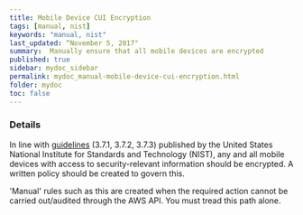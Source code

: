 ```yaml
---
title: Mobile Device CUI Encryption
tags: [manual, nist]
keywords: "manual, nist"
last_updated: “November 5, 2017"
summary:  Manually ensure that all mobile devices are encrypted
published: true
sidebar: mydoc_sidebar
permalink: mydoc_manual-mobile-device-cui-encryption.html
folder: mydoc
toc: false
---
```


### Details  
In line with [guidelines](http://nvlpubs.nist.gov/nistpubs/SpecialPublications/NIST.SP.800-171.pdf) (3.7.1, 3.7.2, 3.7.3) published by the United States National Institute for Standards and Technology (NIST), any and all mobile devices with access to security-relevant
information should be encrypted. A written policy should be created to govern this. 

'Manual' rules such as this are created when the required action cannot be carried out/audited through the AWS API. You must tread this path alone. 

